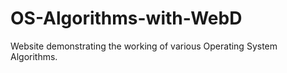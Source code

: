 # OS-Algorithms-with-WebD
Website demonstrating the working of various Operating System Algorithms.
